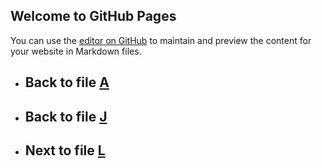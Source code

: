 

## Welcome to GitHub Pages

You can use the [editor on GitHub](https://github.com/samuelbetio/alphabet.file/edit/master/A/B/C/D/E/F/G/H/I/J/K/README.md) to maintain and preview the content for your website in Markdown files.

- ## **Back** to file [A](../../../../../../../../../../../README.md)

- ## **Back** to file [J](../README.md)
- ## **Next** to file [L](L/)













